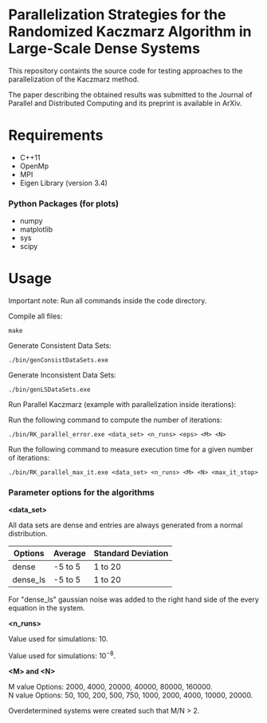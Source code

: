 # Parallelization Strategies for the Randomized Kaczmarz Algorithm in Large-Scale Dense Systems

This repository containts the source code for testing approaches to the parallelization of the Kaczmarz method.

The paper describing the obtained results was submitted to the Journal of Parallel and Distributed Computing and its preprint is available in ArXiv.

# Requirements

* C++11
* OpenMp
* MPI
* Eigen Library (version 3.4)

### Python Packages (for plots)

* numpy
* matplotlib
* sys
* scipy

# Usage

Important note: Run all commands inside the code directory.

Compile all files:

```
make
```

Generate Consistent Data Sets:

```
./bin/genConsistDataSets.exe
```

Generate Inconsistent Data Sets:

```
./bin/genLSDataSets.exe
```

Run Parallel Kaczmarz (example with parallelization inside iterations):

Run the following command to compute the number of iterations:

```
./bin/RK_parallel_error.exe <data_set> <n_runs> <eps> <M> <N>
```

Run the following command to measure execution time for a given number of iterations:

```
./bin/RK_parallel_max_it.exe <data_set> <n_runs> <M> <N> <max_it_stop>
```

### Parameter options for the algorithms

__<data_set>__

All data sets are dense and entries are always generated from a normal distribution.

Options  | Average | Standard Deviation
------------- | ------------- | -------------
dense  | -5 to 5 | 1 to 20
dense_ls  | -5 to 5 | 1 to 20

For "dense_ls" gaussian noise was added to the right hand side of the every equation in the system.

__<n_runs>__

Value used for simulations: 10.

__<eps>__

Value used for simulations: $10^{-8}$.

__\<M\> and \<N\>__

M value Options: 2000, 4000, 20000, 40000, 80000, 160000. <br />
N value Options: 50, 100, 200, 500, 750, 1000, 2000, 4000, 10000, 20000.

Overdetermined systems were created such that M/N > 2.
